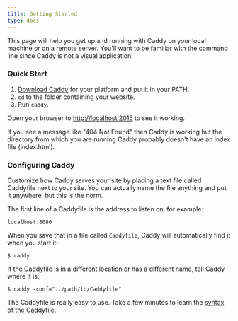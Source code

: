 ```yaml
---
title: Getting Started
type: docs
---
```


This page will help you get up and running with Caddy on your local machine or on a remote server. You'll want to be familiar with the command line since Caddy is not a visual application.

### Quick Start

1.  [Download Caddy](/download) for your platform and put it in your PATH.
2.  `cd` to the folder containing your website.
3.  Run `caddy`.

Open your browser to [http://localhost:2015](http://localhost:2015) to see it working.

If you see a message like "404 Not Found" then Caddy is working but the directory from which you are running Caddy probably doesn't have an index file (index.html).

### Configuring Caddy

Customize how Caddy serves your site by placing a text file called Caddyfile next to your site. You can actually name the file anything and put it anywhere, but this is the norm.

The first line of a Caddyfile is the address to listen on, for example:

<code class="block"><span class="hl-vhost">localhost:8080</span></code>

When you save that in a file called `Caddyfile`, Caddy will automatically find it when you start it:

```
$ caddy
```

If the Caddyfile is in a different location or has a different name, tell Caddy where it is:

```
$ caddy -conf="../path/to/Caddyfile"
```

The Caddyfile is really easy to use. Take a few minutes to learn the [syntax of the Caddyfile](/docs/caddyfile).
